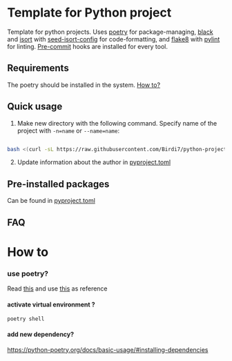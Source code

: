# Template for Python project

Template for python projects. Uses [poetry](http://poetry.eustace.io) for package-managing, [black](https://github.com/psf/black) and [isort](https://github.com/timothycrosley/isort) with [seed-isort-config](https://github.com/asottile/seed-isort-config) for code-formatting, and [flake8](http://flake8.pycqa.org/en/latest/) with [pylint](https://www.pylint.org) for linting. [Pre-commit](https://pre-commit.com) hooks are installed for every tool.

## Requirements

The poetry should be installed in the system. [How to?](https://python-poetry.org/docs/#installation)

## Quick usage

1. Make new directory with the following command.
   Specify name of the project with `-n=name` or `--name=name`:

```bash

bash <(curl -sL https://raw.githubusercontent.com/Birdi7/python-project-template/master/install.sh) -n=new_project
```

2. Update information about the author in [pyproject.toml](pyproject.toml#L7)

## Pre-installed packages

Can be found in [pyproject.toml](pyproject.toml#L7)


## FAQ
# How to

### use poetry? 
Read [this](https://python-poetry.org/docs/basic-usage/) and use [this](https://python-poetry.org/docs/cli/) as reference

#### activate virtual environment ?
```poetry shell```

#### add new dependency?
https://python-poetry.org/docs/basic-usage/#installing-dependencies
